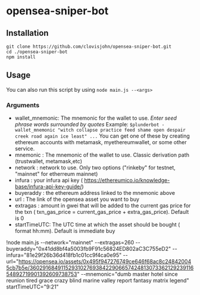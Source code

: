 # opensea-sniper-bot

## Installation
```
git clone https://github.com/clovisjohn/opensea-sniper-bot.git
cd ./opensea-sniper-bot
npm install
```
## Usage
You can also run this script by using `node main.js --<args>`

### Arguments
- wallet_mnemonic: The mnemonic for the wallet to use. *Enter seed phrase words surrounded by quotes* Example: `$plunderbot -wallet_mnemonic "witch collapse practice feed shame open despair creek road again ice least" ...` You can get one of these by creating ethereum accounts with metamask, myethereumwallet, or some other service.
- mnemonic : The mnemonic of the wallet to use. Classic derivation path (trustwallet, metamask,etc)
- network : network to use. Only two options ("rinkeby" for testnet, "mainnet" for etherreum mainnet)
- infura : your infura api key ( https://ethereumico.io/knowledge-base/infura-api-key-guide/)
- buyeraddy : the ethereum address linked to the mnemonic above
- url : The link of the opensea asset you want to buy
- extragas : amount in gwei that will be added to the current gas price for the txn ( txn_gas_price = current_gas_price + extra_gas_price). Default is 0
- startTimeUTC: The UTC time at which the asset should be bought ( format hh:mm). Default is immediate buy


!node main.js --network="mainnet" --extragas=260 --buyeraddy="0x41dd8bf4a5003fb9F91c56824ED802aC3C755eD2" --infura="81e29f26b36d418fb1c01cc9f4ca0e95" --url="https://opensea.io/assets/0x495f947276749ce646f68ac8c248420045cb7b5e/36029168491152931027693842290665742481307336212923911654892719901392609738753" --mnemonic="dumb master hotel since reunion tired grace crazy blind marine valley report fantasy matrix legend" startTimeUTC="9:21"
